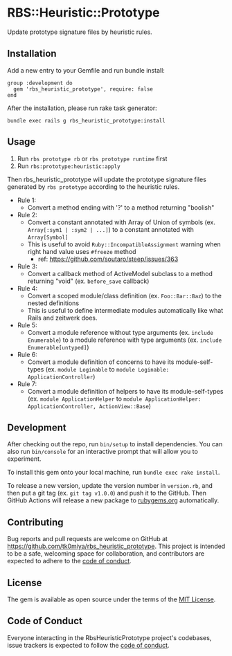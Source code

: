 # RBS::Heuristic::Prototype

Update prototype signature files by heuristic rules.

## Installation

Add a new entry to your Gemfile and run bundle install:

```
group :development do
  gem 'rbs_heuristic_prototype', require: false
end
```

After the installation, please run rake task generator:

```
bundle exec rails g rbs_heuristic_prototype:install
```

## Usage

1. Run `rbs prototype rb` or `rbs prototype runtime` first
2. Run `rbs:prototype:heuristic:apply`

Then rbs_heuristic_prototype will update the prototype signature files generated
by `rbs prototype` according to the heuristic rules.

* Rule 1:
  * Convert a method ending with '?' to a method returning "boolish"
* Rule 2:
  * Convert a constant annotated with Array of Union of symbols (ex. `Array[:sym1 | :sym2 | ...]`) to a constant annotated with `Array[Symbol]`
  * This is useful to avoid `Ruby::IncompatibleAssignment` warning when right hand value uses `#freeze` method
    * ref: https://github.com/soutaro/steep/issues/363
* Rule 3:
  * Convert a callback method of ActiveModel subclass to a method returning "void" (ex. `before_save` callback)
* Rule 4:
  * Convert a scoped module/class definition (ex. `Foo::Bar::Baz`) to the nested definitions
  * This is useful to define intermediate modules automatically like what Rails and zeitwerk does.
* Rule 5:
  * Convert a module reference without type arguments (ex. `include Enumerable`) to a module reference with type arguments (ex. `include Enumerable[untyped]`)
* Rule 6:
  * Convert a module definition of concerns to have its module-self-types (ex. `module Loginable` to `module Loginable: ApplicationController`)
* Rule 7:
  * Convert a module definition of helpers to have its module-self-types (ex. `module ApplicationHelper` to `module ApplicationHelper: ApplicationController, ActionView::Base`)

## Development

After checking out the repo, run `bin/setup` to install dependencies. You can also
run `bin/console` for an interactive prompt that will allow you to experiment.

To install this gem onto your local machine, run `bundle exec rake install`.

To release a new version, update the version number in `version.rb`, and then put
a git tag (ex. `git tag v1.0.0`) and push it to the GitHub. Then GitHub Actions
will release a new package to [rubygems.org](https://rubygems.org) automatically.

## Contributing

Bug reports and pull requests are welcome on GitHub at https://github.com/tk0miya/rbs_heuristic_prototype.
This project is intended to be a safe, welcoming space for collaboration, and contributors are
expected to adhere to the [code of conduct](https://github.com/tk0miya/rbs_heuristic_prototype/blob/main/CODE_OF_CONDUCT.md).

## License

The gem is available as open source under the terms of the [MIT License](https://opensource.org/licenses/MIT).

## Code of Conduct

Everyone interacting in the RbsHeuristicPrototype project's codebases, issue trackers is
expected to follow the [code of conduct](https://github.com/tk0miya/rbs_heuristic_prototype/blob/main/CODE_OF_CONDUCT.md).
